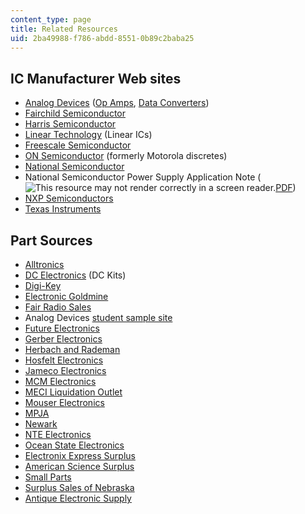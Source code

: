 ```yaml
---
content_type: page
title: Related Resources
uid: 2ba49988-f786-abdd-8551-0b89c2baba25
---
```


IC Manufacturer Web sites
-------------------------

*   [Analog Devices](http://www.analog.com/en/index.html) ([Op Amps](http://www.analog.com/en/products/amplifiers/adc-drivers/single-ended-amplifiers-op-amp.html), [Data Converters](http://www.analog.com/en/data-converters/products/index.html))
*   [Fairchild Semiconductor](http://www.fairchildsemi.com/)
*   [Harris Semiconductor](http://www.harris.com/)
*   [Linear Technology](http://www.linear.com/) (Linear ICs)
*   [Freescale Semiconductor](http://www.freescale.com/)
*   [ON Semiconductor](http://www.onsemi.com/) (formerly Motorola discretes)
*   [National Semiconductor](http://www.national.com/)
*   National Semiconductor Power Supply Application Note (![This resource may not render correctly in a screen reader.](/images/inacessible.gif)[PDF](http://datasheet.octopart.com/LM555CN-National-Semiconductor-datasheet-5348896.pdf))
*   [NXP Semiconductors](http://www.nxp.com/)
*   [Texas Instruments](https://www.ti.com/)

Part Sources
------------

*   [Alltronics](http://www.alltronics.com/)
*   [DC Electronics](http://www.dcelectronics.com/) (DC Kits)
*   [Digi-Key](http://www.digikey.com/)
*   [Electronic Goldmine](http://www.goldmine-elec.com/)
*   [Fair Radio Sales](https://fairradio.com/)
*   Analog Devices [student sample site](https://form.analog.com/Form_Pages/corporate/parts.aspx)
*   [Future Electronics](http://www.futureelectronics.com/en/Pages/index.aspx)
*   [Gerber Electronics](http://www.gerberelec.com/)
*   [Herbach and Rademan](http://www.herbach.com/)
*   [Hosfelt Electronics](http://www.hosfelt.com/en-us/toc.html)
*   [Jameco Electronics](http://www.jameco.com/webapp/wcs/stores/servlet/StoreCatalogDisplay?langId=-1&krypto=6pWdQhy2AZPZ2sD8W5xEl6aJV6WqDHEGqOKNa%2FdOSS8VkO8HobaPcYvWFMPw5Vp7qy%2FnFHn40gLe%0D%0ApCUoyqn9Qw3Pd%2Fn5t2VDi7RTzDlqhwY%3D)
*   [MCM Electronics](http://www.mcmelectronics.com/)
*   [MECI Liquidation Outlet](http://www.meci.com/)
*   [Mouser Electronics](http://in.mouser.com/)
*   [MPJA](http://www.mpja.com/)
*   [Newark](http://www.newark.com/)
*   [NTE Electronics](http://www.nteinc.com/)
*   [Ocean State Electronics](http://www.oselectronics.com/)
*   [Electronix Express Surplus](http://www.rsrelectronics.com/srp-indx.htm)
*   [American Science Surplus](http://www.sciplus.com/)
*   [Small Parts](http://www.smallparts.com/)
*   [Surplus Sales of Nebraska](http://www.surplussales.com/)
*   [Antique Electronic Supply](http://www.tubesandmore.com/)